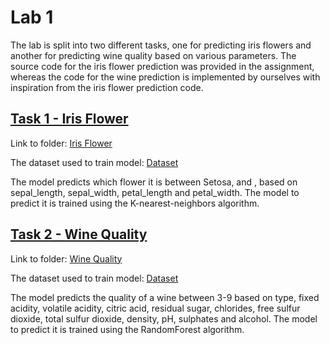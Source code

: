 # Lab 1
The lab is split into two different tasks, one for predicting iris flowers and another for predicting wine quality based on various parameters. 
The source code for the iris flower prediction was provided in the assignment, whereas the code for the wine prediction is implemented by ourselves with inspiration from the iris flower prediction code.

## [Task 1 - Iris Flower](iris_flower/README.md)
Link to folder: [Iris Flower](https://github.com/gardaa/ID2223-ScalableML/tree/main/Lab1/iris_flower)

The dataset used to train model: [Dataset](https://repo.hops.works/master/hopsworks-tutorials/data/iris.csv)

The model predicts which flower it is between Setosa, and , based on sepal_length, sepal_width, petal_length and petal_width. The model to predict it is trained using the K-nearest-neighbors algorithm.

## [Task 2 - Wine Quality](wine-quality/README.md)
Link to folder: [Wine Quality](https://github.com/gardaa/ID2223-ScalableML/tree/main/Lab1/wine-quality)

The dataset used to train model: [Dataset](https://raw.githubusercontent.com/ID2223KTH/id2223kth.github.io/master/assignments/lab1/wine.csv)

The model predicts the quality of a wine between 3-9 based on type, fixed acidity, volatile acidity, citric acid, residual sugar, chlorides, free sulfur dioxide, total sulfur dioxide, density, pH, sulphates and alcohol. 
The model to predict it is trained using the RandomForest algorithm.

